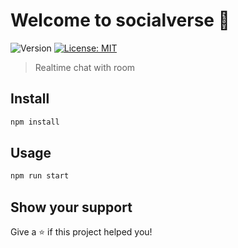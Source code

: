 # Welcome to socialverse 👋

![Version](https://img.shields.io/badge/version-1.0.0-blue.svg?cacheSeconds=2592000)
[![License: MIT](https://img.shields.io/badge/License-MIT-yellow.svg)](#)

> Realtime chat with room

## Install

```sh
npm install
```

## Usage

```sh
npm run start
```

## Show your support

Give a ⭐️ if this project helped you!
